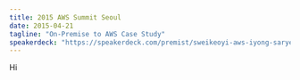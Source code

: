 ```yaml
---
title: 2015 AWS Summit Seoul
date: 2015-04-21
tagline: "On-Premise to AWS Case Study"
speakerdeck: "https://speakerdeck.com/premist/sweikeoyi-aws-iyong-sarye"
---
```


Hi
